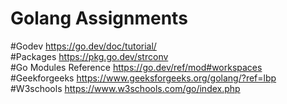 # Golang Assignments

#Godev https://go.dev/doc/tutorial/ <br/>
#Packages https://pkg.go.dev/strconv <br/>
#Go Modules Reference  https://go.dev/ref/mod#workspaces <br/>
#Geekforgeeks https://www.geeksforgeeks.org/golang/?ref=lbp <br/>
#W3schools  https://www.w3schools.com/go/index.php <br/>
